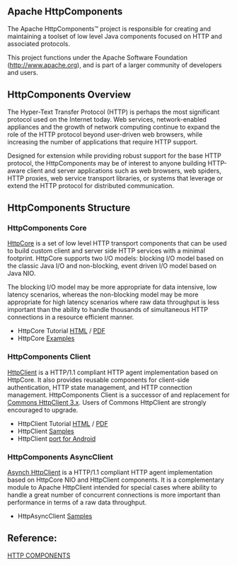 ## Apache HttpComponents

The Apache HttpComponents™ project is responsible for creating and maintaining a toolset of low level Java components focused on HTTP and associated protocols.

This project functions under the Apache Software Foundation (http://www.apache.org), and is part of a larger community of developers and users.

## HttpComponents Overview

The Hyper-Text Transfer Protocol (HTTP) is perhaps the most significant protocol used on the Internet today. Web services, network-enabled appliances and the growth of network computing continue to expand the role of the HTTP protocol beyond user-driven web browsers, while increasing the number of applications that require HTTP support.

Designed for extension while providing robust support for the base HTTP protocol, the HttpComponents may be of interest to anyone building HTTP-aware client and server applications such as web browsers, web spiders, HTTP proxies, web service transport libraries, or systems that leverage or extend the HTTP protocol for distributed communication. 

## HttpComponents Structure

### HttpComponents Core

[HttpCore](http://hc.apache.org/httpcomponents-core-ga/index.html) is a set of low level HTTP transport components that can be used to build custom client and server side HTTP services with a minimal footprint. HttpCore supports two I/O models: blocking I/O model based on the classic Java I/O and non-blocking, event driven I/O model based on Java NIO. 

The blocking I/O model may be more appropriate for data intensive, low latency scenarios, whereas the non-blocking model may be more appropriate for high latency scenarios where raw data throughput is less important than the ability to handle thousands of simultaneous HTTP connections in a resource efficient manner.

- HttpCore Tutorial [HTML](http://hc.apache.org/httpcomponents-core-ga/tutorial/html) / [PDF](http://hc.apache.org/httpcomponents-core-ga/tutorial/pdf/httpcore-tutorial.pdf) 
- HttpCore [Examples](http://hc.apache.org/httpcomponents-core-ga/examples.html)

### HttpComponents Client

[HttpClient](http://hc.apache.org/httpcomponents-client-ga/index.html) is a HTTP/1.1 compliant HTTP agent implementation based on HttpCore. It also provides reusable components for client-side authentication, HTTP state management, and HTTP connection management. HttpComponents Client is a successor of and replacement for [ Commons HttpClient 3.x](http://hc.apache.org/httpclient-legacy/index.html). Users of Commons HttpClient are strongly encouraged to upgrade.

- HttpClient Tutorial [HTML](http://hc.apache.org/httpcomponents-client-ga/tutorial/html) / [PDF](http://hc.apache.org/httpcomponents-client-ga/tutorial/pdf/httpclient-tutorial.pdf)
- HttpClient [Samples](http://hc.apache.org/httpcomponents-client-ga/examples.html)
- HttpClient [port for Android](http://hc.apache.org/httpcomponents-client-4.3.x/android-port.html)

### HttpComponents AsyncClient

[Asynch HttpClient](http://hc.apache.org/httpcomponents-asyncclient-dev/index.html) is a HTTP/1.1 compliant HTTP agent implementation based on HttpCore NIO and HttpClient components. It is a complementary module to Apache HttpClient intended for special cases where ability to handle a great number of concurrent connections is more important than performance in terms of a raw data throughput.

- HttpAsyncClient [Samples](http://hc.apache.org/httpcomponents-asyncclient-dev/examples.html)



## Reference:

[HTTP COMPONENTS](http://hc.apache.org/index.html)